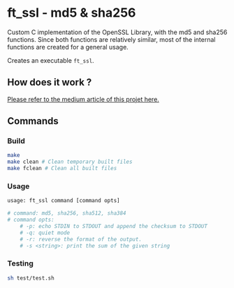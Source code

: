 # ft_ssl - md5 & sha256

Custom C implementation of the OpenSSL Library, with the md5 and sha256 functions. Since both functions are relatively similar, most of the internal functions are created for a general usage.

Creates an executable `ft_ssl`.

## How does it work ?

[Please refer to the medium article of this projet here.](https://medium.com/a-42-journey/implementing-the-sha256-and-md5-hash-functions-in-c-78c17e657794?postPublishedType=initial)

## Commands

### Build

```bash
make
make clean # Clean temporary built files
make fclean # Clean all built files
```

### Usage

``` bash
usage: ft_ssl command [command opts]

# command: md5, sha256, sha512, sha384
# command opts:
	# -p: echo STDIN to STDOUT and append the checksum to STDOUT
	# -q: quiet mode
	# -r: reverse the format of the output.
	# -s <string>: print the sum of the given string
```

### Testing

``` bash
sh test/test.sh
```
